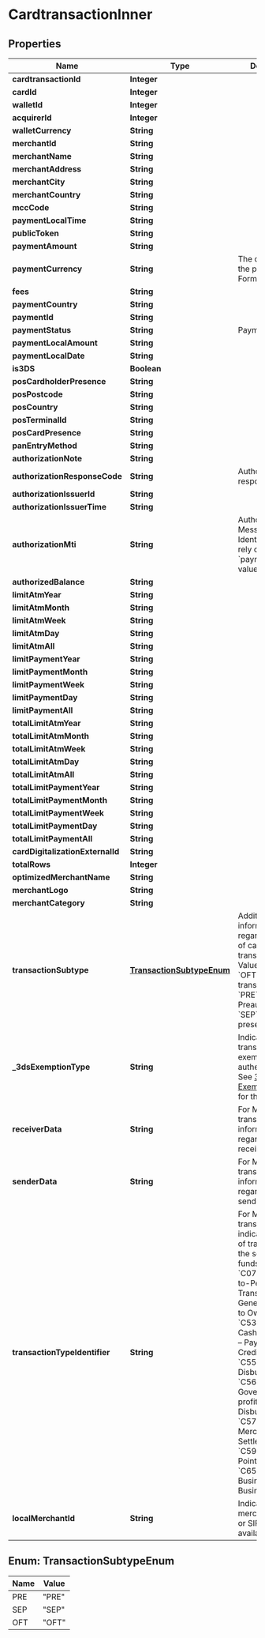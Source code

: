

# CardtransactionInner


## Properties

| Name | Type | Description | Notes |
|------------ | ------------- | ------------- | -------------|
|**cardtransactionId** | **Integer** |  |  [optional] |
|**cardId** | **Integer** |  |  [optional] |
|**walletId** | **Integer** |  |  [optional] |
|**acquirerId** | **Integer** |  |  [optional] |
|**walletCurrency** | **String** |  |  [optional] |
|**merchantId** | **String** |  |  [optional] |
|**merchantName** | **String** |  |  [optional] |
|**merchantAddress** | **String** |  |  [optional] |
|**merchantCity** | **String** |  |  [optional] |
|**merchantCountry** | **String** |  |  [optional] |
|**mccCode** | **String** |  |  [optional] |
|**paymentLocalTime** | **String** |  |  [optional] |
|**publicToken** | **String** |  |  [optional] |
|**paymentAmount** | **String** |  |  [optional] |
|**paymentCurrency** | **String** | The currency of the payment. Format: [ISO 4217](/guide/api-basics/data-format.html#currencies).  |  [optional] |
|**fees** | **String** |  |  [optional] |
|**paymentCountry** | **String** |  |  [optional] |
|**paymentId** | **String** |  |  [optional] |
|**paymentStatus** | **String** | Payment status.  | Status | Description | Note | | ------ | -------     | --- | | A | Accepted | | | C | Cleared | Offline transactions are processed asynchronously. It may take up to several days.| | I | Declined | | | S | Settled | | | V | Reversed | | | M | MoneySend | |  |  [optional] |
|**paymentLocalAmount** | **String** |  |  [optional] |
|**paymentLocalDate** | **String** |  |  [optional] |
|**is3DS** | **Boolean** |  |  [optional] |
|**posCardholderPresence** | **String** |  |  [optional] |
|**posPostcode** | **String** |  |  [optional] |
|**posCountry** | **String** |  |  [optional] |
|**posTerminalId** | **String** |  |  [optional] |
|**posCardPresence** | **String** |  |  [optional] |
|**panEntryMethod** | **String** |  |  [optional] |
|**authorizationNote** | **String** |  |  [optional] |
|**authorizationResponseCode** | **String** | Authorization response code.  | Code | Description | | ---- | ----------- | | 00 | All Good | | 01 | Refer to card issuer Refer | | 03 | Invalid merchant Decline | | 05 | Do not honour Decline | | 10 | Partial Approval Approve | | 13 | Invalid amount Decline | | 14 | Invalid card number (no such number) Decline | | 17 | Customer Cancellation Decline | | 33 | Expired card (Capture) Decline &amp; Pickup | | 41 | Lost card (Capture) Decline &amp; Pickup | | 43 | Stolen card (Capture) Decline &amp; Pickup | | 51 | Insufficient funds Decline | | 54 | Expired card Decline | | 55 | Incorrect PIN Decline | | 57 | Transaction not permitted to cardholder Decline | | 58 | Transaction not permitted to terminal Decline | | 61 | Exceeds withdrawal amount limit Decline | | 62 | Restricted card Decline | | 63 | Security Violation Decline | | 65 | Exceeds withdrawal frequency limit Decline | | 68 | Response received too late Decline | | 70 | Cardholder to contact issuer Decline | | 75 | Allowable number of PIN tries exceeded Decline | | 82 | Timeout at IEM Decline | | 85 | PIN Unblock request Approve | | 91 | Issuer or switch is inoperative Decline | | N7 | Decline for CVV2 failure Decline |  |  [optional] |
|**authorizationIssuerId** | **String** |  |  [optional] |
|**authorizationIssuerTime** | **String** |  |  [optional] |
|**authorizationMti** | **String** | Authorization Message Type Identifier. Please rely on the &#x60;paymentStatus&#x60; value.  |  [optional] |
|**authorizedBalance** | **String** |  |  [optional] |
|**limitAtmYear** | **String** |  |  [optional] |
|**limitAtmMonth** | **String** |  |  [optional] |
|**limitAtmWeek** | **String** |  |  [optional] |
|**limitAtmDay** | **String** |  |  [optional] |
|**limitAtmAll** | **String** |  |  [optional] |
|**limitPaymentYear** | **String** |  |  [optional] |
|**limitPaymentMonth** | **String** |  |  [optional] |
|**limitPaymentWeek** | **String** |  |  [optional] |
|**limitPaymentDay** | **String** |  |  [optional] |
|**limitPaymentAll** | **String** |  |  [optional] |
|**totalLimitAtmYear** | **String** |  |  [optional] |
|**totalLimitAtmMonth** | **String** |  |  [optional] |
|**totalLimitAtmWeek** | **String** |  |  [optional] |
|**totalLimitAtmDay** | **String** |  |  [optional] |
|**totalLimitAtmAll** | **String** |  |  [optional] |
|**totalLimitPaymentYear** | **String** |  |  [optional] |
|**totalLimitPaymentMonth** | **String** |  |  [optional] |
|**totalLimitPaymentWeek** | **String** |  |  [optional] |
|**totalLimitPaymentDay** | **String** |  |  [optional] |
|**totalLimitPaymentAll** | **String** |  |  [optional] |
|**cardDigitalizationExternalId** | **String** |  |  [optional] |
|**totalRows** | **Integer** |  |  [optional] |
|**optimizedMerchantName** | **String** |  |  [optional] |
|**merchantLogo** | **String** |  |  [optional] |
|**merchantCategory** | **String** |  |  [optional] |
|**transactionSubtype** | [**TransactionSubtypeEnum**](#TransactionSubtypeEnum) | Additional information regarding the type of card transaction. Values can be:   * &#x60;OFT&#x60; – Offline transaction   * &#x60;PRE&#x60; – Preauthorization   * &#x60;SEP&#x60; – Second presentment  |  [optional] |
|**_3dsExemptionType** | **String** | Indicates why the transaction was exempted for 3DS authentication. See [3DS Exemption Type](/guide/cards/transactions.html#_3ds-exemption-type-3dsexemptiontype) for the value list.  |  [optional] |
|**receiverData** | **String** | For MoneySend transactions, information regarding the receiver. |  [optional] |
|**senderData** | **String** | For MoneySend transactions, information regarding the sender. |  [optional] |
|**transactionTypeIdentifier** | **String** | For MoneySend transactions, code indicating the type of transaction and the source of funds. Can be:   * &#x60;C07&#x60; – Person-to-Person Transfer   * &#x60;C52&#x60; – General Transfer to Own Account   * &#x60;C53&#x60; – Agent Cash Out   * &#x60;C54&#x60; – Payment of Own Credit Card Bill   * &#x60;C55&#x60; – Business Disbursement   * &#x60;C56&#x60; – Government/Non-profit Disbursement   * &#x60;C57&#x60; – Rapid Merchant Settlement   * &#x60;C59&#x60; – Cash-in at Point of Sale   * &#x60;C65&#x60; – General Business-to-Business Transfer  |  [optional] |
|**localMerchantId** | **String** | Indicates the merchant&#39;s SIREN or SIRET if available. |  [optional] |



## Enum: TransactionSubtypeEnum

| Name | Value |
|---- | -----|
| PRE | &quot;PRE&quot; |
| SEP | &quot;SEP&quot; |
| OFT | &quot;OFT&quot; |



